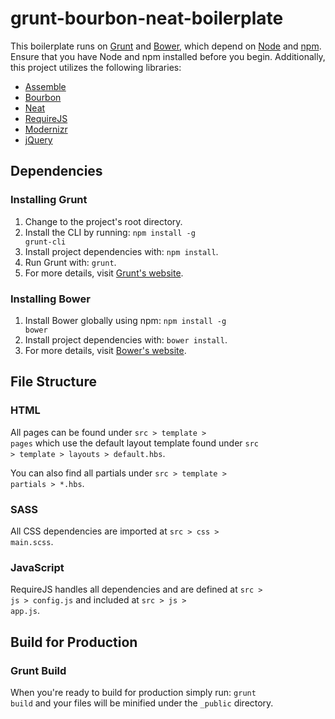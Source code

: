 # grunt-bourbon-neat-boilerplate
This boilerplate runs on [Grunt](http://gruntjs.com/) and [Bower](http://bower.io/), which depend on [Node](http://nodejs.org/) and [npm](http://npmjs.org/). Ensure that you have Node and npm installed before you begin. Additionally, this project utilizes the following libraries:
- [Assemble](http://assemble.io/)
- [Bourbon](http://bourbon.io/)
- [Neat](http://neat.bourbon.io/)
- [RequireJS](http://requirejs.org/)
- [Modernizr](http://modernizr.com/)
- [jQuery](http://jquery.com/)

## Dependencies

### Installing Grunt
1. Change to the project's root directory.
2. Install the CLI by running: <code>npm install -g grunt-cli</code>
3. Install project dependencies with: <code>npm install</code>.
4. Run Grunt with: <code>grunt</code>.
5. For more details, visit [Grunt's website](http://gruntjs.com/getting-started).


### Installing Bower
1. Install Bower globally using npm: <code>npm install -g bower</code>
2. Install project dependencies with: <code>bower install</code>.
3. For more details, visit [Bower's website](http://bower.io/).


## File Structure

### HTML
All pages can be found under <code>src > template > pages</code> which use the default layout template found under <code>src > template > layouts > default.hbs</code>.

You can also find all partials under <code>src > template > partials > *.hbs</code>.

### SASS
All CSS dependencies are imported at <code>src > css > main.scss</code>.

### JavaScript
RequireJS handles all dependencies and are defined at <code>src > js > config.js</code> and included at <code>src > js > app.js</code>.

## Build for Production

### Grunt Build
When you're ready to build for production simply run: <code>grunt build</code> and your files will be minified under the <code>_public</code> directory.
